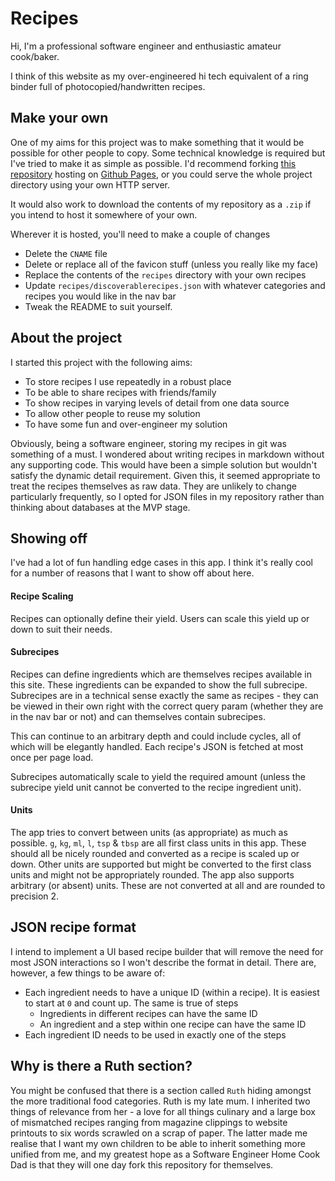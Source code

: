 # Recipes

Hi, I'm a professional software engineer and enthusiastic amateur cook/baker. 

I think of this website as my over-engineered hi tech equivalent of a ring binder full of photocopied/handwritten recipes. 


## Make your own

One of my aims for this project was to make something that it would be possible for other people to copy. Some technical knowledge is required but I've tried to make it as simple as possible.
I'd recommend forking [this repository](https://github.com/thomsutcliffe/thomsutcliffe.github.io) hosting on [Github Pages](https://pages.github.com/), or you could serve the whole project directory using your own HTTP server.

It would also work to download the contents of my repository as a `.zip` if you intend to host it somewhere of your own.

Wherever it is hosted, you'll need to make a couple of changes
 
 - Delete the `CNAME` file
 - Delete or replace all of the favicon stuff (unless you really like my face)
 - Replace the contents of the `recipes` directory with your own recipes
 - Update `recipes/discoverablerecipes.json` with whatever categories and recipes you would like in the nav bar
 - Tweak the README to suit yourself.


## About the project

I started this project with the following aims:

- To store recipes I use repeatedly in a robust place
- To be able to share recipes with friends/family
- To show recipes in varying levels of detail from one data source
- To allow other people to reuse my solution
- To have some fun and over-engineer my solution


Obviously, being a software engineer, storing my recipes in git was something of a must.
I wondered about writing recipes in markdown without any supporting code. This would have been a simple solution but wouldn't satisfy the dynamic detail requirement.
Given this, it seemed appropriate to treat the recipes themselves as raw data. They are unlikely to change particularly frequently, so I opted for JSON files in my repository rather than thinking about databases at the MVP stage.

## Showing off

I've had a lot of fun handling edge cases in this app. I think it's really cool for a number of reasons that I want to show off about here.

#### Recipe Scaling

Recipes can optionally define their yield. Users can scale this yield up or down to suit their needs.

#### Subrecipes

Recipes can define ingredients which are themselves recipes available in this site. These ingredients can be expanded to show the full subrecipe. Subrecipes are in a technical sense exactly the same as recipes - they can be viewed in their own right with the correct query param (whether they are in the nav bar or not) and can themselves contain subrecipes.

This can continue to an arbitrary depth and could include cycles, all of which will be elegantly handled. Each recipe's JSON is fetched at most once per page load.

Subrecipes automatically scale to yield the required amount (unless the subrecipe yield unit cannot be converted to the recipe ingredient unit).


#### Units

The app tries to convert between units (as appropriate) as much as possible. `g`, `kg`, `ml`, `l`, `tsp` & `tbsp` are all first class units in this app. These should all be nicely rounded and converted as a recipe is scaled up or down. 
Other units are supported but might be converted to the first class units and might not be appropriately rounded. The app also supports arbitrary (or absent) units. These are not converted at all and are rounded to precision 2.


## JSON recipe format

I intend to implement a UI based recipe builder that will remove the need for most JSON interactions so I won't describe the format in detail. There are, however, a few things to be aware of:
- Each ingredient needs to have a unique ID (within a recipe). It is easiest to start at `0` and count up. The same is true of steps
  - Ingredients in different recipes can have the same ID
  - An ingredient and a step within one recipe can have the same ID 
- Each ingredient ID needs to be used in exactly one of the steps

## Why is there a Ruth section?

You might be confused that there is a section called `Ruth` hiding amongst the more traditional food categories. Ruth is my late mum. I inherited two things of relevance from her - a love for all things culinary and a large box of mismatched recipes ranging from magazine clippings to website printouts to six words scrawled on a scrap of paper. 
The latter made me realise that I want my own children to be able to inherit something more unified from me, and my greatest hope as a Software Engineer Home Cook Dad is that they will one day fork this repository for themselves.
